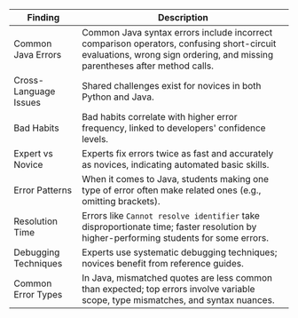 | Finding | Description |
|---------|-------------|
| Common Java Errors | Common Java syntax errors include incorrect comparison operators, confusing short-circuit evaluations, wrong sign ordering, and missing parentheses after method calls. |
| Cross-Language Issues | Shared challenges exist for novices in both Python and Java. |
| Bad Habits | Bad habits correlate with higher error frequency, linked to developers' confidence levels. |
| Expert vs Novice | Experts fix errors twice as fast and accurately as novices, indicating automated basic skills. |
| Error Patterns | When it comes to Java, students making one type of error often make related ones (e.g., omitting brackets). |
| Resolution Time | Errors like `Cannot resolve identifier` take disproportionate time; faster resolution by higher-performing students for some errors. |
| Debugging Techniques | Experts use systematic debugging techniques; novices benefit from reference guides. |
| Common Error Types | In Java, mismatched quotes are less common than expected; top errors involve variable scope, type mismatches, and syntax nuances. |
